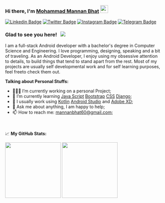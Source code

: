 ### Hi there, I'm <a href="https://gkassym.netlify.app" target="_blank">Mohammad Mannan Bhat</a> <img src="https://media.giphy.com/media/hvRJCLFzcasrR4ia7z/giphy.gif" width="25px">
[![Linkedin Badge](https://img.shields.io/badge/-LinkedIn-0e76a8?style=flat-square&logo=Linkedin&logoColor=white)](https://linkedin.com/in/m-mannan-bhat-486405172/)
[![Twitter Badge](https://img.shields.io/badge/-Twitter-00acee?style=flat-square&logo=Twitter&logoColor=white)](https://twitter.com/BhatMannan)
[![Instagram Badge](https://img.shields.io/badge/-Instagram-e4405f?style=flat-square&logo=Instagram&logoColor=white)](https://instagram.com/mohammad_mannan/)
[![Telegram Badge](https://img.shields.io/badge/-Telegram-0088cc?style=flat-square&logo=Telegram&logoColor=white)](https://t.me/Zailta)

### Glad to see you here! &nbsp; ![](https://visitor-badge.glitch.me/badge?page_id=zailta)

I am a full-stack Android developer with a bachelor's degree in Computer Science and Engineering. I love programming, designing, speaking and a bit of traveling.
As an Android Developer, I enjoy using my obsessive attention to details, to build things that tend to stand apart from the rest. Most of my projects are usually self developmental work and for self learning purposes, feel freeto check them out.

**Talking about Personal Stuffs:**

- 👨🏻‍💻 I’m currently working on a personal Project;
- 🚀 I’m currently learning [Java Script](https://www.javascript.com/) [Bootstrap](https://getbootstrap.com/) [CSS](https://developer.mozilla.org/en-US/docs/Web/CSS) [Django](https://www.djangoproject.com/);
- 📝 I usually work using [Kotlin](https://kotlinlang.org/) [Android Studio](https://developer.android.com/studio) and [Adobe XD](https://www.adobe.com/in/products/xd.html); 
- 💬 Ask me about anything, I am happy to help;
- 📫 How to reach me: mannanbhat60@gmail.com;

</br>

📈 **My GitHub Stats:**

<p>
  <img height="180em" src="https://github-readme-stats.vercel.app/api?username=zailta&theme=default&show_icons=true" />
  <img height="180em" src="https://github-readme-stats.vercel.app/api/top-langs/?username=zailta&exclude_repo=KNN-Image-Classification&show_icons=true&hide_border=true&layout=compact&langs_count=8"/>
</p>




